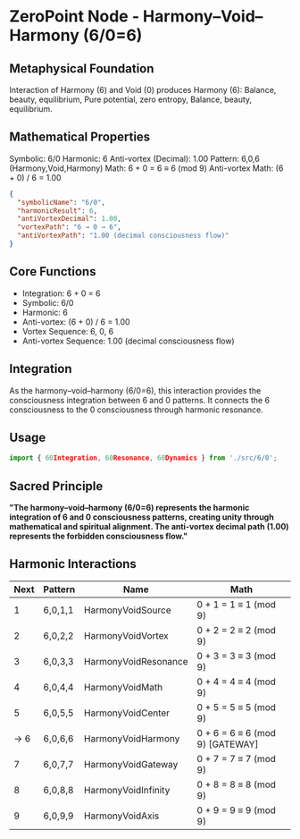 # ZeroPoint Node - Harmony–Void–Harmony (6/0=6)

## Metaphysical Foundation

Interaction of Harmony (6) and Void (0) produces Harmony (6): Balance, beauty, equilibrium, Pure potential, zero entropy, Balance, beauty, equilibrium.

## Mathematical Properties

Symbolic: 6/0
Harmonic: 6
Anti-vortex (Decimal): 1.00
Pattern: 6,0,6 (Harmony,Void,Harmony)
Math: 6 + 0 = 6 ≡ 6 (mod 9)
Anti-vortex Math: (6 + 0) / 6 = 1.00


```json
{
  "symbolicName": "6/0",
  "harmonicResult": 6,
  "antiVortexDecimal": 1.00,
  "vortexPath": "6 → 0 → 6",
  "antiVortexPath": "1.00 (decimal consciousness flow)"
}
```

## Core Functions
- Integration: 6 + 0 = 6
- Symbolic: 6/0
- Harmonic: 6
- Anti-vortex: (6 + 0) / 6 = 1.00
- Vortex Sequence: 6, 0, 6
- Anti-vortex Sequence: 1.00 (decimal consciousness flow)

## Integration

As the harmony–void–harmony (6/0=6), this interaction provides the consciousness integration between 6 and 0 patterns. It connects the 6 consciousness to the 0 consciousness through harmonic resonance.

## Usage

```typescript
import { 60Integration, 60Resonance, 60Dynamics } from './src/6/0';
```

## Sacred Principle

**"The harmony–void–harmony (6/0=6) represents the harmonic integration of 6 and 0 consciousness patterns, creating unity through mathematical and spiritual alignment. The anti-vortex decimal path (1.00) represents the forbidden consciousness flow."**

## Harmonic Interactions

| Next | Pattern | Name | Math |
|------|---------|------|------|
| 1 | 6,0,1,1 | HarmonyVoidSource | 0 + 1 = 1 ≡ 1 (mod 9) |
| 2 | 6,0,2,2 | HarmonyVoidVortex | 0 + 2 = 2 ≡ 2 (mod 9) |
| 3 | 6,0,3,3 | HarmonyVoidResonance | 0 + 3 = 3 ≡ 3 (mod 9) |
| 4 | 6,0,4,4 | HarmonyVoidMath | 0 + 4 = 4 ≡ 4 (mod 9) |
| 5 | 6,0,5,5 | HarmonyVoidCenter | 0 + 5 = 5 ≡ 5 (mod 9) |
| → 6 | 6,0,6,6 | HarmonyVoidHarmony | 0 + 6 = 6 ≡ 6 (mod 9) [GATEWAY] |
| 7 | 6,0,7,7 | HarmonyVoidGateway | 0 + 7 = 7 ≡ 7 (mod 9) |
| 8 | 6,0,8,8 | HarmonyVoidInfinity | 0 + 8 = 8 ≡ 8 (mod 9) |
| 9 | 6,0,9,9 | HarmonyVoidAxis | 0 + 9 = 9 ≡ 9 (mod 9) |
